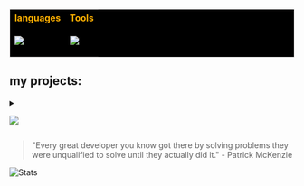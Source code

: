 <!--

- 🔭 I’m currently accepting orders on fiverr (same username)
- 🌱 I’m currently learning AI data analysis
- 📫 How to reach me: write to me on fiverr
- 😄 Pronouns: he/him
-->
<br>
<!-- list of languages and tools: python, nodejs, sql, html, css, bootstrap, arduino, visual studio, pycharm-->
<table style="background-color: #000000 !important; color: #FFB000 !important; border: 1px solid #E4E2E2 !important">
<tr>
<th> languages </th>
<th> Tools </th>
</tr>
<tr>
<td>

[![](https://skillicons.dev/icons?i=py,arduino,js,nodejs,html,bootstrap,css,mysql&perline=4)](https://skillicons.dev)

</td>
<td>

[![](https://skillicons.dev/icons?i=vscode,anaconda,linux&perline=4)](https://skillicons.dev)

</td>
</tr>
</table>

## my projects:

<details>
  <summary>
    
  [![](https://skillicons.dev/icons?i=py&perline=4)](https://skillicons.dev)
    
  </summary>
  
  ### Heading
  1. Foo
  2. Bar
     * Baz
     * Qux

  ### Some Javascript
  ```js
  function logSomething(something) {
    console.log('Something', something);
  }
  ```
</details>


> "Every great developer you know got there by solving problems they were unqualified to solve until they actually did it." - Patrick McKenzie

![Stats](https://github-readme-stats.vercel.app/api?username=Fgamervisa&show_icons=true&theme=vision-friendly-dark)
